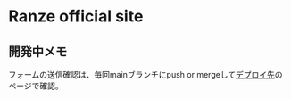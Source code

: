 # Ranze official site


## 開発中メモ
フォームの送信確認は、毎回mainブランチにpush or mergeして[デプロイ先](https://ranze-official-site.vercel.app/)のページで確認。